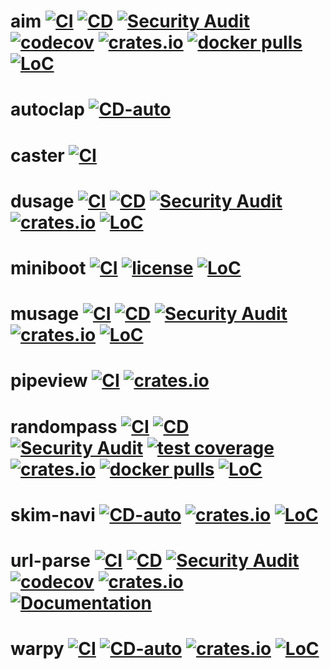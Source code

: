 # aim [![CI](https://github.com/mihaigalos/aim/actions/workflows/ci.yaml/badge.svg)](https://github.com/mihaigalos/aim/actions/workflows/ci.yaml) [![CD](https://github.com/mihaigalos/aim/actions/workflows/cd.yaml/badge.svg)](https://github.com/mihaigalos/aim/actions/workflows/cd.yaml) [![Security Audit](https://github.com/mihaigalos/aim/actions/workflows/audit.yaml/badge.svg)](https://github.com/mihaigalos/aim/actions/workflows/audit.yaml) [![codecov](https://codecov.io/gh/mihaigalos/aim/branch/main/graph/badge.svg?token=CYCF96JIOH)](https://codecov.io/gh/mihaigalos/aim) [![crates.io](https://img.shields.io/crates/d/aim.svg)](https://crates.io/crates/aim) [![docker pulls](https://img.shields.io/docker/pulls/mihaigalos/aim)](https://hub.docker.com/r/mihaigalos/aim) [![LoC](https://tokei.rs/b1/github/mihaigalos/aim)](https://github.com/mihaigalos/aim)

# autoclap [![CD-auto](https://github.com/mihaigalos/autoclap/actions/workflows/cd-auto.yaml/badge.svg)](https://github.com/mihaigalos/autoclap/actions/workflows/cd-auto.yaml)

# caster [![CI](https://github.com/mihaigalos/caster/actions/workflows/ci.yaml/badge.svg)](https://github.com/mihaigalos/caster/actions/workflows/ci.yaml)

# dusage [![CI](https://github.com/mihaigalos/dusage/actions/workflows/ci.yaml/badge.svg?branch=main)](https://github.com/mihaigalos/dusage/actions/workflows/ci.yaml) [![CD](https://github.com/mihaigalos/dusage/actions/workflows/cd.yaml/badge.svg)](https://github.com/mihaigalos/dusage/actions/workflows/cd.yaml) [![Security Audit](https://github.com/mihaigalos/dusage/actions/workflows/audit.yaml/badge.svg)](https://github.com/mihaigalos/dusage/actions/workflows/audit.yaml) [![crates.io](https://img.shields.io/crates/d/dusage.svg)](https://crates.io/crates/dusage) [![LoC](https://tokei.rs/b1/github/mihaigalos/dusage)](https://github.com/mihaigalos/dusage)

# miniboot [![CI](https://github.com/mihaigalos/miniboot/actions/workflows/main.yml/badge.svg)](https://github.com/mihaigalos/miniboot/actions/workflows/main.yml) [![license](https://img.shields.io/badge/license-GPLv3-brightgreen.svg)](LICENSE) [![LoC](https://tokei.rs/b1/github/mihaigalos/miniboot)](https://github.com/Aaronepower/tokei)

# musage [![CI](https://github.com/mihaigalos/musage/actions/workflows/ci.yaml/badge.svg?branch=main)](https://github.com/mihaigalos/musage/actions/workflows/ci.yaml) [![CD](https://github.com/mihaigalos/musage/actions/workflows/cd.yaml/badge.svg)](https://github.com/mihaigalos/musage/actions/workflows/cd.yaml) [![Security Audit](https://github.com/mihaigalos/musage/actions/workflows/audit.yaml/badge.svg)](https://github.com/mihaigalos/musage/actions/workflows/audit.yaml) [![crates.io](https://img.shields.io/crates/d/musage.svg)](https://crates.io/crates/musage) [![LoC](https://tokei.rs/b1/github/mihaigalos/musage)](https://github.com/mihaigalos/musage)

# pipeview [![CI](https://github.com/mihaigalos/pipeview/actions/workflows/ci.yaml/badge.svg)](https://github.com/mihaigalos/pipeview/actions/workflows/ci.yaml) [![crates.io](https://img.shields.io/crates/d/pipeview.svg)](https://crates.io/crates/pipeview)

# randompass [![CI](https://github.com/mihaigalos/randompass/actions/workflows/ci.yaml/badge.svg)](https://github.com/mihaigalos/randompass/actions/workflows/ci.yaml) [![CD](https://github.com/mihaigalos/randompass/actions/workflows/cd.yaml/badge.svg)](https://github.com/mihaigalos/randompass/actions/workflows/cd.yaml) [![Security Audit](https://github.com/mihaigalos/randompass/actions/workflows/audit.yaml/badge.svg)](https://github.com/mihaigalos/randompass/actions/workflows/audit.yaml) [![test coverage](https://codecov.io/gh/mihaigalos/randompass/branch/main/graph/badge.svg?token=WZPOJXZKCY)](https://codecov.io/gh/mihaigalos/randompass) [![crates.io](https://img.shields.io/crates/d/randompass.svg)](https://crates.io/crates/randompass)  [![docker pulls](https://img.shields.io/docker/pulls/mihaigalos/randompass)](https://hub.docker.com/r/mihaigalos/randompass) [![LoC](https://tokei.rs/b1/github/mihaigalos/randompass)](https://github.com/mihaigalos/randompass)

# skim-navi [![CD-auto](https://github.com/mihaigalos/skim-navi/actions/workflows/cd-auto.yaml/badge.svg)](https://github.com/mihaigalos/skim-navi/actions/workflows/cd-auto.yaml) [![crates.io](https://img.shields.io/crates/d/skim-navi.svg)](https://crates.io/crates/skim-navi) [![LoC](https://tokei.rs/b1/github/mihaigalos/skim-navi)](https://github.com/mihaigalos/skim-navi)


# url-parse [![CI](https://github.com/mihaigalos/url-parse/actions/workflows/ci.yaml/badge.svg)](https://github.com/mihaigalos/url-parse/actions/workflows/ci.yaml) [![CD](https://github.com/mihaigalos/url-parse/actions/workflows/cd.yaml/badge.svg)](https://github.com/mihaigalos/url-parse/actions/workflows/cd.yaml) [![Security Audit](https://github.com/mihaigalos/url-parse/actions/workflows/audit.yaml/badge.svg)](https://github.com/mihaigalos/url-parse/actions/workflows/audit.yaml) [![codecov](https://codecov.io/gh/mihaigalos/url-parse/branch/main/graph/badge.svg?token=crukaI8Gmf)](https://codecov.io/gh/mihaigalos/url-parse) [![crates.io](https://img.shields.io/crates/d/url-parse.svg)](https://crates.io/crates/url-parse) [![Documentation](https://docs.rs/url-parse/badge.svg)](https://docs.rs/url-parse)

# warpy [![CI](https://github.com/mihaigalos/warpy/actions/workflows/ci.yaml/badge.svg)](https://github.com/mihaigalos/warpy/actions/workflows/ci.yaml) [![CD-auto](https://github.com/mihaigalos/warpy/actions/workflows/cd-auto.yaml/badge.svg)](https://github.com/mihaigalos/warpy/actions/workflows/cd-auto.yaml) [![crates.io](https://img.shields.io/crates/d/warpy.svg)](https://crates.io/crates/warpy) [![LoC](https://tokei.rs/b1/github/mihaigalos/warpy)](https://github.com/mihaigalos/warpy)

